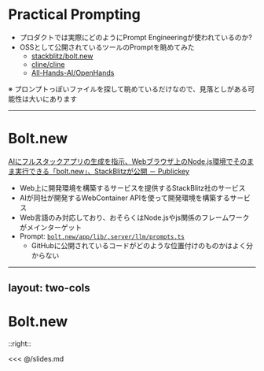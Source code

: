 # Practical Prompting

* プロダクトでは実際にどのようにPrompt Engineeringが使われているのか?
* OSSとして公開されているツールのPromptを眺めてみた
  * [stackblitz/bolt.new](https://github.com/stackblitz/bolt.new)
  * [cline/cline](https://github.com/cline/cline)
  * [All-Hands-AI/OpenHands](https://github.com/All-Hands-AI/OpenHands)

※ プロンプトっぽいファイルを探して眺めているだけなので、見落としがある可能性は大いにあります

---

# Bolt.new

[AIにフルスタックアプリの生成を指示、Webブラウザ上のNode\.js環境でそのまま実行できる「bolt\.new」、StackBlitzが公開 － Publickey](https://www.publickey1.jp/blog/24/aiwebnodejsboltnewstackblitz.html)

* Web上に開発環境を構築するサービスを提供するStackBlitz社のサービス
* AIが同社が開発するWebContainer APIを使って開発環境を構築するサービス
* Web言語のみ対応しており、おそらくはNode.jsやjs関係のフレームワークがメインターゲット
* Prompt: [`bolt.new/app/lib/.server/llm/prompts.ts`](https://github.com/stackblitz/bolt.new/blob/main/app/lib/.server/llm/prompts.ts)
  * GitHubに公開されているコードがどのような位置付けのものかはよく分からない

---
layout: two-cols
---

# Bolt.new

::right::

<<< @/slides.md

